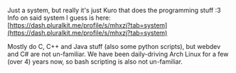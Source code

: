 Just a system, but really it's just Kuro that does the programming stuff :3
Info on said system I guess is here: [https://dash.pluralkit.me/profile/s/mhxzj?tab=system](https://dash.pluralkit.me/profile/s/mhxzj?tab=system)


Mostly do C, C++ and Java stuff (also some python scripts), but webdev and C# are not un-familiar. 
We have been daily-driving Arch Linux for a few (over 4) years now, so bash scripting is also not un-familiar.
<!--
- 🔭 I’m currently working on ...
- 🌱 I’m currently learning ...
- 👯 I’m looking to collaborate on ...
- 🤔 I’m looking for help with ...
- 💬 Ask me about ...
- 📫 How to reach me: ...
- 😄 Pronouns: ...
- ⚡ Fun fact: ...
-->
